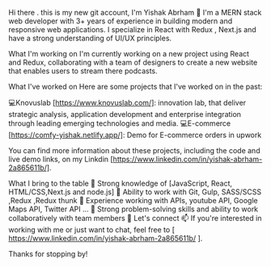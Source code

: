 Hi there . this is my new git account, I'm Yishak Abrham 👋
I'm a MERN stack web developer with 3+ years of experience in building modern and responsive web applications. I specialize in React with Redux , Next.js and have a strong understanding of UI/UX principles.

What I'm working on
I'm currently  working on a new project using React and Redux, collaborating with a team of designers to create a new website that enables users to stream there podcasts.

What I've worked on
Here are some projects that I've worked on in the past:

💻Knovuslab [https://www.knovuslab.com/]: innovation lab, that deliver strategic analysis, application development and enterprise integration through leading emerging technologies and media.
💻E-commerce [https://comfy-yishak.netlify.app/]: Demo for E-commerce orders in upwork

You can find more information about these projects, including the code and live demo links, on my Linkdin [https://www.linkedin.com/in/yishak-abrham-2a865611b/].

What I bring to the table
🔭 Strong knowledge of [JavaScript, React, HTML/CSS,Next.js and node.js]
👯 Ability to work with  Git, Gulp, SASS/SCSS ,Redux ,Redux thunk
🔭 Experience working with  APIs, youtube API, Google Maps API, Twitter API ...
👯 Strong problem-solving skills and ability to work collaboratively with team members
💬 Let's connect
📫 If you're interested in working with me or just want to chat, feel free to [ https://www.linkedin.com/in/yishak-abrham-2a865611b/ ].

Thanks for stopping by!




